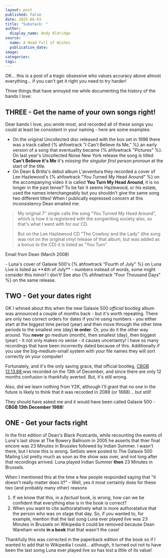 ```yaml
---
layout: post
published: false
date: 2025-06-03
title: "Substack: "
author:
  display_name: Andy Aldridge
source:
  name: A Head Full of Wishes
  publication_date: 
image: 
categories:
tags: 
---
```

OK... this is a post of a tragic obsessive who values accuracy above almost everything... if you can't get it right you need to try harder!

Three things that have annoyed me while documenting the history of the bands I love:

## THREE - Get the name of your own songs right!

Dear bands I love, you wrote most, and recorded all of these songs you could at least be consistent in your naming - here are some examples:

 - On the original Uncollected disc released with the box set in 1996 there was a track called {% ahfowtrack "I Can't Believe its Me," %} an early version of a song that eventuallty became {% ahfowtrack "Pictures" %}. On last year's Uncollected Noise New York release the song is titled **Can't Believe it's Me**  it's _missing the singular first person pronoun_ at the start of the title.
 - On Dean & Britta's debut album L'avventura they recorded a cover of Lee Hazlewood's {% ahfowtrack "You Turned My Head Around" %} on the accompanying video it is called **You Turn My Head Around**, it is no longer in the past tense? To be fair it seems Hazlewood, or his estate, used the names interchangeably but you shouldn't give the same song two different titles! When I publically expressed concern at this inconsistency Dean emailed me:
<blockquote>
<p>My original 7" single calls the song "You Turned My Head Around", which is how it is registered with the songwriting society also, so that's what I went with for our CD.</p>
<p>But on the Lee Hazlewood CD "The Cowboy and the Lady" (the song was not on the original vinyl release of that album, but was added as a bonus to the CD) it is listed as "You Turn".</p>
</blockquote>
<p class="caption">Email from Dean (March 2008)</p>
 - Luna's cover of Galaxie 500's {% ahfowtrack "Fourth of July" %} on Luna Live is listed as **4th of July** - numbers instead of words, some might consider this minor! I don't! See also {% ahfowtrack "Four Thousand Days" %} on the same release. 

## TWO - Get your dates right

OK I whined about this when the new Galaxie 500 _official bootleg_ album was announced a couple of months back - but it's worth repeating. There are only two correct orders for dates if you're using numbers - you either start at the biggest time period (year) and then move through the other time periods to the smallest one (day) **in order**. Or, you do it the other way around. You **never** go medium (month), then smallest (day), then biggest (year) - it not only makes no sense - it causes uncertainty! I have so many recordings that have been incorrectly dated because of this. Additionally if you use the big-medium-small system with your file names they will sort correctly on your computer!

Fortunately, and it's the only saving grace, that official bootleg, [CBGB 12.13.88 ]() was recorded on the 13th of December, and since there are only 12 months confusion is thankfully averted. But, it's still wrong.

Also, did we learn nothing from Y2K, although I'll grant that no one in the future is likely to think that it was recorded in 2088 (or 1888)... but still!

They should have asked me and it would have been called Galaxie 500 - **CBGB 13th December 1988**!


## ONE - Get your facts right

In the first edition of Dean's Black Postcards, while recounting the events of Luna's last show at The Bowery Ballroom in 2005 he asserts that thier final encore was 23 Minutes in Brussles followed by Indian Summer. I wasn't there, but I know this is wrong. Setlists were posted to The Galaxie 500 Mailing List pretty much as soon as the show was over, and not long after that recordings arrived. Luna played Indian Summer **then** 23 Minutes in Brussels. 

When I mentioned this at the time a few people responded saying that "it doesn't really matter does it?" - Well, yes it most certainly does for these two (and probably many other) reasons

1. If we know that this, in a _factual_ book, is wrong, how can we be confident that everything else is in the book is correct?
2. When you want to cite authoratatively what is more authoratative that the person who was on stage that day. So, if you wanted to, for example, mention that the last song Luna ever played live was 23 Minutes in Brussels on Wikipedia it could be removed because Dean Wareham wrote **in a book** that that wasn't the case!

Thankfully this was corrected in the paperback edition of the book so if I wanted to add that to Wikipedia I could... although, it turned out not to have been the last somg Luna ever played live so has lost a little of its value!
